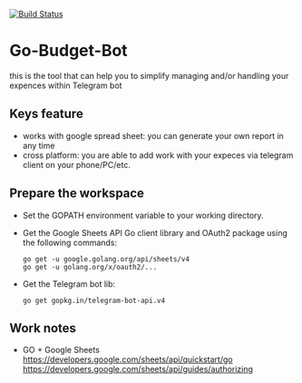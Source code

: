 [![Build Status](https://travis-ci.org/mimin0/go-budget-bot.svg?branch=master)](https://travis-ci.org/mimin0/go-budget-bot)

# Go-Budget-Bot
this is the tool that can help you to simplify managing and/or handling your expences within Telegram bot

## Keys feature
- works with google spread sheet: you can generate your own report in any time
- cross platform: you are able to add work with your expeces via telegram client on your phone/PC/etc.


## Prepare the workspace
 - Set the GOPATH environment variable to your working directory.
 - Get the Google Sheets API Go client library and OAuth2 package using the following commands:

    ```go get -u google.golang.org/api/sheets/v4```</br>
    ```go get -u golang.org/x/oauth2/...```

 - Get the Telegram bot lib:

    ```go get gopkg.in/telegram-bot-api.v4```

## Work notes
- GO + Google Sheets https://developers.google.com/sheets/api/quickstart/go https://developers.google.com/sheets/api/guides/authorizing
